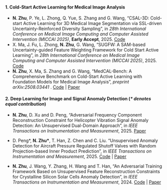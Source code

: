 #### 1. Cold-Start Active Learning for Medical Image Analysis
- **N. Zhu**, P. Ye, L. Zhong, Q. Yue, S. Zhang and G. Wang, “CSAL-3D: Cold-start Active Learning for 3D Medical Image Segmentation via SSL-driven Uncertainty-Reinforced Diversity Sampling”, in *28th International Conference on Medical Image Computing and Computer Assisted Intervention (MICCAI 2025)*, **Early Accept**, 2025. [Code](https://github.com/HiLab-git/CSAL-3D)
- X. Ma, J. Fu, L. Zhong, **N. Zhu**, G. Wang, “SUGFW: A SAM-based Uncertainty-guided Feature Weighting Framework for Cold Start Active Learning”, in *28th International Conference on Medical Image Computing and Computer Assisted Intervention (MICCAI 2025)*, 2025. [Code](https://github.com/HiLab-git/SUGFW)
- **N. Zhu**, X. Ma, S. Zhang and G. Wang, “MedCAL-Bench: A Comprehensive Benchmark on Cold-Start Active Learning with Foundation Models for Medical Image Analysis”, 	*preprint arXiv:2508.03441* . [Code](https://github.com/HiLab-git/MedCAL-Bench) | [Paper](https://www.arxiv.org/abs/2508.03441)

#### 2. Deep Learning for Image and Signal Anomaly Detection (*\* denotes equal contribution*)
- **N. Zhu**, D. Xu and D. Peng, “Adversarial Frequency Component Reconstruction Constraint for Helicopter Vibration Signal Anomaly Detection: An Unsupervised Dual-Domain Approach”, in *IEEE Transactions on Instrumentation and Measurement*, 2025. [Paper](https://ieeexplore.ieee.org/document/11102127)

- D. Peng\*, **N. Zhu\***, T. Han, Z. Chen and C. Liu. “Unsupervised Anomaly Detection for Aircraft Pressure Regulated Shutoff Valves with Random Projection-based Inner Product Prediction”, in *IEEE Transactions on Instrumentation and Measurement*, 2025. [Code](https://github.com/Z-yiwei/RPDP-AD) | [Paper](https://ieeexplore.ieee.org/abstract/document/11006485)

- **N. Zhu**, J. Wang, Y. Zhang, H. Wang and T. Han, “An Adversarial Training Framework Based on Unsupervised Feature Reconstruction Constraints for Crystalline Silicon Solar Cells Anomaly Detection”, in *IEEE Transactions on Instrumentation and Measurement*, 2024. [Code](https://github.com/Z-yiwei/AUFRC) | [Paper](https://ieeexplore.ieee.org/document/10683727)

